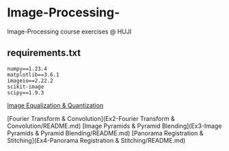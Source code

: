 # Image-Processing-
Image-Processing course exercises @ HUJI

## requirements.txt
```
numpy==1.23.4
matplotlib==3.6.1
imageio==2.22.2
scikit-image
scipy==1.9.3
```

[Image Equalization & Quantization](https://github.com/idopinto/Image-Processing/blob/main/README.md)


[Fourier Transform & Convolution](Ex2-Fourier Transform & Convolution/README.md)
[Image Pyramids & Pyramid Blending](Ex3-Image Pyramids & Pyramid Blending/README.md)
[Panorama Registration & Stitching](Ex4-Panorama Registration & Stitching/README.md)
